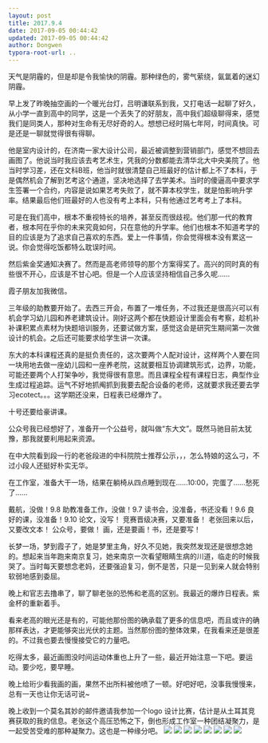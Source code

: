 ```yaml
---
layout: post
title: 2017.9.4
date: 2017-09-05 00:44:42
updated: 2017-09-05 00:44:42
author: Dongwen
typora-root-url: ..
---
```




天气是阴霾的，但是却是令我愉快的阴霾。那种绿色的，雾气萦绕，氤氲着的迷幻阴霾。

早上发了昨晚抽空画的一个暖光台灯，吕明谦联系到我，又打电话一起聊了好久，从小学一直到高中的同学，这是一个丢失了的好朋友，高中我们超级聊得来，感觉我们是同类人，那种对生命有无尽好奇的人。想想已经时隔七年阿，时间真快。可是还是一聊就觉得很有得聊。

他是室内设计的，在济南一家大设计公司，最近被调整到营销部门，感觉不想回去画图了。他说当时我应该去考艺术生，凭我的分数都能去清华北大中央美院了。他当时学习差，还在文科B班，他当时就很清楚自己班最好的估计都上不了本科，于是偶然机会了解到艺考这个通道，坚决地选择了去学美术。当时的傻逼高中要求学生签署一个合约，内容是说如果艺考失败了，就不算本校学生，就是怕影响升学率。结果最后他们班最好的人也没有考上本科，只有他通过艺考考上了本科。

可是在我们高中，根本不重视特长的培养，甚至反而很歧视。他们那一代的教育者，根本阿在乎你的未来究竟如何，只在意他的升学率。他们也根本不知道考学的目的应该是为了追求自己喜欢的东西。爱上一件事情，你会觉得根本没有累这一说。你会觉得吃饭都特么耽误时间。

然后紫金奖通知决赛了。然而是高老师领导的那个方案得奖了。高兴的同时真的有些很不开心，应该是不甘心吧。但是一个人应该坚持相信自己多久呢……

霞子朋友加我微信。

三年级的助教要开始了。去西三开会，布置了一堆任务，不过我还是很高兴可以有机会学习幼儿园和养老建筑设计。刚好这两个都在快题设计里面会有考察，趁机补补课积累点素材为快题培训服务，还要试做方案，感觉这会是研究生期间第一次做设计的机会。之后还可能要求给学生讲一次课。

东大的本科课程还真的是挺负责任的，这次要两个人配对设计，这样两个人要在同一块用地去做一座幼儿园和一座养老院，这就要相互协调建筑形式，边界，功能，可能还要两个人打架争吵，我觉得很有意思。而且课程全程有课程日志，典型作业生成过程追踪。运气不好地抓阄抓到我要去配合设备的老师，这就要求我还要去学习ecotect。。。这学期还没来，日程表已经爆炸了。

十号还要给豪讲课。

公众号我已经想好了，准备开一个公益号，就叫做“东大文”。既然马驰目前太犹豫，那我就要利用起来资源。

在中大院看到段一行的老爸段进的中科院院士推荐公示，，，怎么特娘的这么刁，不过小段人还挺好朴实无华。

在工作室，准备大干一场，结果在躺椅从四点睡到现在……10:00，完蛋了……愁死了……

戴航，没做！9.8
助教准备工作，没做！9.7
读书会，没准备，书还没看！9.6
良好的课，没准备！9.10
论文，没写！
竞赛晋级决赛，又要准备！
老张回来以后，又要改文本！
公众号，要做！
画，还是要画！书，还是要写！

长梦一场，梦到霞子了，她是梦里主角，好久不见她，我突然发现还是很想念她的。想起来当年跑来南京复习，她来南京一次看望眼睛生病的川道，临走的时候我哭了。当时每天要想念老妈，还要强迫复习，倒不是苦，只是一见到亲人就会特别软弱地感到委屈。

晚上和官志去撸串了，聊了聊老张的恐怖和老高的区别。我最近的爆炸日程表。紫金杯的重新着手。

看来老高的眼光还是有的，可能他那份图的确承载了更多的信息吧，而且或许的确那样表达，才更能够突出光伏的主题。当然那份图的整体效果，在我看来还是很差的。不过我也要去慢慢接受它的力量吧。

吃得太多，最近画图没时间运动体重也上升了一些，最近开始注意一下吧。要运动。要少吃，要早睡。

晚上给珩少看我画的画，果然不出所料被他喷了一顿。好吧好吧，没事我慢慢来，总有一天也让你无话可说~

晚上收到一个莫名其妙的邮件邀请我参加一个logo 设计比赛，估计是从土耳其竞赛获取的我的信息。老张这个高压恐怖之下，倒也形成工作室一种团结凝聚力，是一起受苦受难的那种凝聚力。这也是一种缘分吧。        ![](/img/in-post/p45164072.jpg)
![](/img/in-post/p45164074.jpg)
![](/img/in-post/p45164082.jpg)
![](/img/in-post/p45164069.jpg)
![](/img/in-post/p45164071.jpg)
![](/img/in-post/p45164070.jpg)
![](/img/in-post/p45164073.jpg)
![](/img/in-post/p45164075.jpg)
